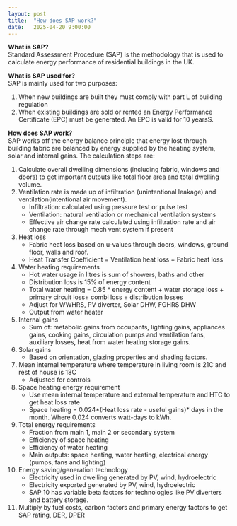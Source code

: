 ```yaml
---
layout: post
title:  "How does SAP work?"
date:   2025-04-20 9:00:00
---
```

**What is SAP?**<br>
Standard Assessment Procedure (SAP) is the methodology that is used to calculate energy performance of residential buildings in the UK.

**What is SAP used for?**<br>
SAP is mainly used for two purposes:
1. When new buildings are built they must comply with part L of building regulation
2. When existing buildings are sold or rented an Energy Performance Certificate (EPC) must be generated. An EPC is valid for 10 yearsS.

**How does SAP work?**<br>
SAP works off the energy balance principle that energy lost through building fabric are balanced by energy supplied by the heating system, solar and internal gains. The calculation steps are:

1. Calculate overall dwelling dimensions (including fabric, windows and doors) to get important outputs like total floor area and total dwelling volume.
2. Ventilation rate is made up of infiltration (unintentional leakage) and ventilation(intentional air movement).
    - Infiltration: calculated using pressure test or pulse test
	- Ventilation: natural ventilation or mechanical ventilation systems
	- Effective air change rate calculated using infiltration rate and air change rate through mech vent system if present
3. Heat loss
	- Fabric heat loss based on u-values through doors, windows, ground floor, walls and roof.
	- Heat Transfer Coefficient = Ventilation heat loss + Fabric heat loss
4. Water heating requirements
	- Hot water usage in litres is sum of showers, baths and other
	- Distribution loss is 15% of energy content
	- Total water heating = 0.85 * energy content + water storage loss + primary circuit loss+ combi loss + distribution losses
	- Adjust for WWHRS, PV diverter, Solar DHW, FGHRS DHW
	- Output from water heater
5. Internal gains
    - Sum of: metabolic gains from occupants, lighting gains, appliances gains, cooking gains, circulation pumps and ventilation fans, auxiliary losses, heat from water heating storage gains.
6. Solar gains
	- Based on orientation, glazing properties and shading factors.
7. Mean internal temperature where temperature in living room is 21C and rest of house is 18C
	- Adjusted for controls
8. Space heating energy requirement
	- Use mean internal temperature and external temperature and HTC to get heat loss rate
	-  Space heating = 0.024*(Heat loss rate - useful gains)* days in the month. Where 0.024 converts watt-days to kWh.
9.  Total energy requirements
	- Fraction from main 1, main 2 or secondary system
	- Efficiency of space heating
	- Efficiency of water heating
	- Main outputs: space heating, water heating, electrical energy (pumps, fans and lighting)
10. Energy saving/generation technology
	- Electricity used in dwelling generated by PV, wind, hydroelectric
	- Electricity exported generated by PV, wind, hydroelectric
	- SAP 10 has variable beta factors for technologies like PV diverters and battery storage.
11. Multiply by fuel costs, carbon factors and primary energy factors to get SAP rating, DER, DPER


